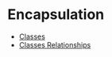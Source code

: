 # Encapsulation

* [Classes](./01_Classes.html)
* [Classes Relationships](./02_Class_Relationship.html)